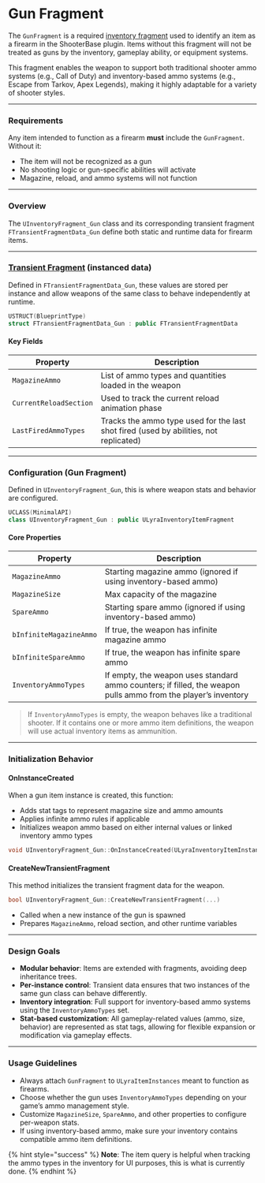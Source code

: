 # Gun Fragment

The `GunFragment` is a required [inventory fragment](../../../../base-lyra-modified/items/items-and-fragments/item-fragments.md) used to identify an item as a firearm in the ShooterBase plugin. Items without this fragment will not be treated as guns by the inventory, gameplay ability, or equipment systems.

This fragment enables the weapon to support both traditional shooter ammo systems (e.g., Call of Duty) and inventory-based ammo systems (e.g., Escape from Tarkov, Apex Legends), making it highly adaptable for a variety of shooter styles.

***

### Requirements

Any item intended to function as a firearm **must** include the `GunFragment`. Without it:

* The item will not be recognized as a gun
* No shooting logic or gun-specific abilities will activate
* Magazine, reload, and ammo systems will not function

***

### Overview

The `UInventoryFragment_Gun` class and its corresponding transient fragment `FTransientFragmentData_Gun` define both static and runtime data for firearm items.

***

### [Transient Fragment](../../../../base-lyra-modified/items/items-and-fragments/transient-data-fragments.md) (instanced data)

Defined in `FTransientFragmentData_Gun`, these values are stored per instance and allow weapons of the same class to behave independently at runtime.

```cpp
USTRUCT(BlueprintType)
struct FTransientFragmentData_Gun : public FTransientFragmentData
```

#### Key Fields

| Property               | Description                                                                           |
| ---------------------- | ------------------------------------------------------------------------------------- |
| `MagazineAmmo`         | List of ammo types and quantities loaded in the weapon                                |
| `CurrentReloadSection` | Used to track the current reload animation phase                                      |
| `LastFiredAmmoTypes`   | Tracks the ammo type used for the last shot fired (used by abilities, not replicated) |

***

### Configuration (Gun Fragment)

Defined in `UInventoryFragment_Gun`, this is where weapon stats and behavior are configured.

```cpp
UCLASS(MinimalAPI)
class UInventoryFragment_Gun : public ULyraInventoryItemFragment
```

#### Core Properties

| Property                | Description                                                                                                    |
| ----------------------- | -------------------------------------------------------------------------------------------------------------- |
| `MagazineAmmo`          | Starting magazine ammo (ignored if using inventory-based ammo)                                                 |
| `MagazineSize`          | Max capacity of the magazine                                                                                   |
| `SpareAmmo`             | Starting spare ammo (ignored if using inventory-based ammo)                                                    |
| `bInfiniteMagazineAmmo` | If true, the weapon has infinite magazine ammo                                                                 |
| `bInfiniteSpareAmmo`    | If true, the weapon has infinite spare ammo                                                                    |
| `InventoryAmmoTypes`    | If empty, the weapon uses standard ammo counters; if filled, the weapon pulls ammo from the player’s inventory |

> If `InventoryAmmoTypes` is empty, the weapon behaves like a traditional shooter. If it contains one or more ammo item definitions, the weapon will use actual inventory items as ammunition.

***

### Initialization Behavior

#### OnInstanceCreated

When a gun item instance is created, this function:

* Adds stat tags to represent magazine size and ammo amounts
* Applies infinite ammo rules if applicable
* Initializes weapon ammo based on either internal values or linked inventory ammo types

```cpp
void UInventoryFragment_Gun::OnInstanceCreated(ULyraInventoryItemInstance* Instance) const;
```

#### CreateNewTransientFragment

This method initializes the transient fragment data for the weapon.

```cpp
bool UInventoryFragment_Gun::CreateNewTransientFragment(...)
```

* Called when a new instance of the gun is spawned
* Prepares `MagazineAmmo`, reload section, and other runtime variables

***

### Design Goals

* **Modular behavior**: Items are extended with fragments, avoiding deep inheritance trees.
* **Per-instance control**: Transient data ensures that two instances of the same gun class can behave differently.
* **Inventory integration**: Full support for inventory-based ammo systems using the `InventoryAmmoTypes` set.
* **Stat-based customization**: All gameplay-related values (ammo, size, behavior) are represented as stat tags, allowing for flexible expansion or modification via gameplay effects.

***

### Usage Guidelines

* Always attach `GunFragment` to `ULyraItemInstances` meant to function as firearms.
* Choose whether the gun uses `InventoryAmmoTypes` depending on your game’s ammo management style.
* Customize `MagazineSize`, `SpareAmmo`, and other properties to configure per-weapon stats.
* If using inventory-based ammo, make sure your inventory contains compatible ammo item definitions.

{% hint style="success" %}
**Note**: The item query is helpful when tracking the ammo types in the inventory for UI purposes, this is what is currently done.
{% endhint %}
